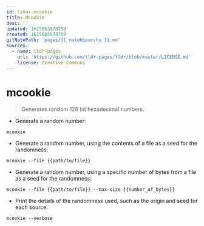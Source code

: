 ```yaml
---
id: linux.mcookie
title: Mcookie
desc: ''
updated: 1615663978750
created: 1615663978750
gitNotePath: 'pages/{{ noteHiearchy }}.md'
sources:
  - name: tldr-pages
    url: 'https://github.com/tldr-pages/tldr/blob/master/LICENSE.md'
    license: Creative Commons
---
```

# mcookie

> Generates random 128 bit hexadecimal numbers.

- Generate a random number:

`mcookie`

- Generate a random number, using the contents of a file as a seed for the randomness:

`mcookie --file {{path/to/file}}`

- Generate a random number, using a specific number of bytes from a file as a seed for the randomness:

`mcookie --file {{path/to/file}} --max-size {{number_of_bytes}}`

- Print the details of the randomness used, such as the origin and seed for each source:

`mcookie --verbose`

